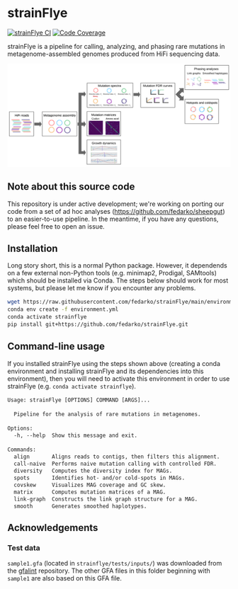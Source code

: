 # strainFlye

[![strainFlye CI](https://github.com/fedarko/strainFlye/actions/workflows/main.yml/badge.svg)](https://github.com/fedarko/strainFlye/actions/workflows/main.yml) [![Code Coverage](https://codecov.io/gh/fedarko/strainFlye/branch/main/graph/badge.svg)](https://codecov.io/gh/fedarko/strainFlye)

strainFlye is a pipeline for calling, analyzing, and phasing rare mutations
in metagenome-assembled genomes produced from HiFi sequencing data.

![strainFlye pipeline diagram](https://github.com/fedarko/strainFlye/raw/main/docs/strainflye-pipeline.png)

## Note about this source code

This repository is under active development; we're working on porting our code
from a set of ad hoc analyses (https://github.com/fedarko/sheepgut) to an
easier-to-use pipeline. In the meantime, if you have any questions,
please feel free to open an issue.

## Installation

Long story short, this is a normal Python package. However, it dependends on a
few external non-Python tools (e.g. minimap2, Prodigal, SAMtools) which should
be installed via Conda. The steps below should work for most systems, but
please let me know if you encounter any problems.

```bash
wget https://raw.githubusercontent.com/fedarko/strainFlye/main/environment.yml
conda env create -f environment.yml
conda activate strainflye
pip install git+https://github.com/fedarko/strainFlye.git
```

## Command-line usage

If you installed strainFlye using the steps shown above (creating a conda
environment and installing strainFlye and its dependencies into this
environment), then you will need to activate this environment in order to use
strainFlye (e.g. `conda activate strainflye`).

<!-- STARTDOCS -->
```
Usage: strainFlye [OPTIONS] COMMAND [ARGS]...

  Pipeline for the analysis of rare mutations in metagenomes.

Options:
  -h, --help  Show this message and exit.

Commands:
  align       Aligns reads to contigs, then filters this alignment.
  call-naive  Performs naive mutation calling with controlled FDR.
  diversity   Computes the diversity index for MAGs.
  spots       Identifies hot- and/or cold-spots in MAGs.
  covskew     Visualizes MAG coverage and GC skew.
  matrix      Computes mutation matrices of a MAG.
  link-graph  Constructs the link graph structure for a MAG.
  smooth      Generates smoothed haplotypes.
```

## Acknowledgements

### Test data
`sample1.gfa` (located in `strainflye/tests/inputs/`)
was downloaded from the [gfalint](https://github.com/sjackman/gfalint)
repository. The other GFA files in this folder beginning with `sample1` are
also based on this GFA file.
